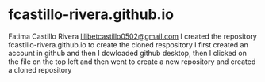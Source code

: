 # fcastillo-rivera.github.io

Fatima Castillo Rivera
lilibetcastillo0502@gmail.com
I created the repository fcastillo-rivera.github.io
to create the cloned respository I first created an account in github and then I dowloaded github desktop, then I clicked on the file on the top left and then went to create a new repository and created a cloned repository